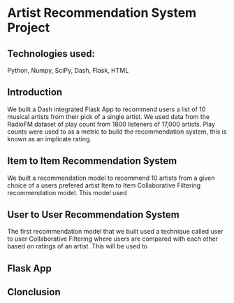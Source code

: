 # Artist Recommendation System Project

## Technologies used:
Python, Numpy, SciPy, Dash, Flask, HTML

## Introduction
We built a Dash integrated Flask App to recommend users a list of 10 musical artists from their pick of a single artist. We used data from the RadioFM dataset of play count from 1800 listeners of 17,000 artists. Play counts were used to as a metric to build the recommendation system, this is known as an implicate rating. 


## Item to Item Recommendation System
We built a recommendation model to recommend 10 artists from a given choice of a users prefered artist  Item to Item Collaborative Filtering recommendation model. This model used 


## User to User Recommendation System
The first recommendation model that we built used a technique called user to user Collaborative Filtering where users are compared with each other based on ratings of an artist. This will be used to  


## Flask App



## Clonclusion
